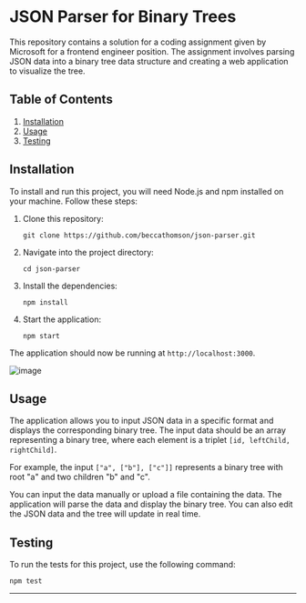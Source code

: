 # JSON Parser for Binary Trees

This repository contains a solution for a coding assignment given by Microsoft for a frontend engineer position. The assignment involves parsing JSON data into a binary tree data structure and creating a web application to visualize the tree.

## Table of Contents

1. [Installation](#installation)
2. [Usage](#usage)
3. [Testing](#testing)

## Installation

To install and run this project, you will need Node.js and npm installed on your machine. Follow these steps:

1. Clone this repository:
   ```
   git clone https://github.com/beccathomson/json-parser.git
   ```
2. Navigate into the project directory:
   ```
   cd json-parser
   ```
3. Install the dependencies:
   ```
   npm install
   ```
4. Start the application:
   ```
   npm start
   ```

The application should now be running at `http://localhost:3000`.

![image](https://github.com/beccathomson/json-parser/assets/25671002/e9879b97-4ca0-4f82-a488-1396d11b3654)


## Usage

The application allows you to input JSON data in a specific format and displays the corresponding binary tree. The input data should be an array representing a binary tree, where each element is a triplet `[id, leftChild, rightChild]`.

For example, the input `["a", ["b"], ["c"]]` represents a binary tree with root "a" and two children "b" and "c".

You can input the data manually or upload a file containing the data. The application will parse the data and display the binary tree. You can also edit the JSON data and the tree will update in real time.

## Testing

To run the tests for this project, use the following command:

```
npm test
```

---
